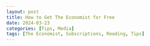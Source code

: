 ```yaml
---
layout: post
title: How to Get The Economist for Free
date: 2024-03-23
categories: [Tips, Media]
tags: [The Economist, Subscriptions, Reading, Tips]
---
```


